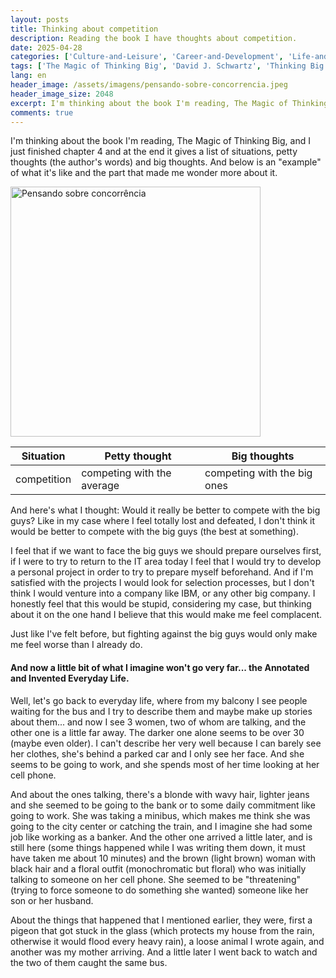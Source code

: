 ```yaml
---
layout: posts
title: Thinking about competition
description: Reading the book I have thoughts about competition.
date: 2025-04-28
categories: ['Culture-and-Leisure', 'Career-and-Development', 'Life-and-Reflections']
tags: ['The Magic of Thinking Big', 'David J. Schwartz', 'Thinking Big', 'Thinking Small', 'Competition', 'Personal Development', 'Self-Confidence', 'IT', 'Personal Projects', 'Noted and Invented Daily Life', 'People Watching', 'Bus Stop', 'Imagination', 'readings', 'everyday life', 'competition']
lang: en
header_image: /assets/imagens/pensando-sobre-concorrencia.jpeg
header_image_size: 2048
excerpt: I'm thinking about the book I'm reading, The Magic of Thinking Big, and I just finished chapter 4...
comments: true
---
```

I'm thinking about the book I'm reading, The Magic of Thinking Big, and I just finished chapter 4 and at the end it gives a list of situations, petty thoughts (the author's words) and big thoughts. And below is an "example" of what it's like and the part that made me wonder more about it.

<img loading='lazy' alt="Pensando sobre concorrência" src="{{ '/assets/imagens/pensando-sobre-concorrencia.jpeg' | relative_url }}" width="400" height="400">

| Situation | Petty thought | Big thoughts |
|---|---|---|
| competition | competing with the average | competing with the big ones |

And here's what I thought: Would it really be better to compete with the big guys? Like in my case where I feel totally lost and defeated, I don't think it would be better to compete with the big guys (the best at something).

I feel that if we want to face the big guys we should prepare ourselves first, if I were to try to return to the IT area today I feel that I would try to develop a personal project in order to try to prepare myself beforehand. And if I'm satisfied with the projects I would look for selection processes, but I don't think I would venture into a company like IBM, or any other big company. I honestly feel that this would be stupid, considering my case, but thinking about it on the one hand I believe that this would make me feel complacent.

Just like I've felt before, but fighting against the big guys would only make me feel worse than I already do.

#### And now a little bit of what I imagine won't go very far... the Annotated and Invented Everyday Life.

Well, let's go back to everyday life, where from my balcony I see people waiting for the bus and I try to describe them and maybe make up stories about them... and now I see 3 women, two of whom are talking, and the other one is a little far away. The darker one alone seems to be over 30 (maybe even older). I can't describe her very well because I can barely see her clothes, she's behind a parked car and I only see her face. And she seems to be going to work, and she spends most of her time looking at her cell phone.

And about the ones talking, there's a blonde with wavy hair, lighter jeans and she seemed to be going to the bank or to some daily commitment like going to work. She was taking a minibus, which makes me think she was going to the city center or catching the train, and I imagine she had some job like working as a banker. And the other one arrived a little later, and is still here (some things happened while I was writing them down, it must have taken me about 10 minutes) and the brown (light brown) woman with black hair and a floral outfit (monochromatic but floral) who was initially talking to someone on her cell phone. She seemed to be "threatening" (trying to force someone to do something she wanted) someone like her son or her husband.

About the things that happened that I mentioned earlier, they were, first a pigeon that got stuck in the glass (which protects my house from the rain, otherwise it would flood every heavy rain), a loose animal I wrote again, and another was my mother arriving. And a little later I went back to watch and the two of them caught the same bus.